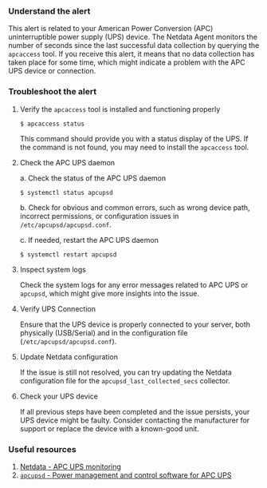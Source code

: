 ### Understand the alert

This alert is related to your American Power Conversion (APC) uninterruptible power supply (UPS) device. The Netdata Agent monitors the number of seconds since the last successful data collection by querying the `apcaccess` tool. If you receive this alert, it means that no data collection has taken place for some time, which might indicate a problem with the APC UPS device or connection.

### Troubleshoot the alert

1. Verify the `apcaccess` tool is installed and functioning properly
   ```
   $ apcaccess status
   ```
   This command should provide you with a status display of the UPS. If the command is not found, you may need to install the `apcaccess` tool.

2. Check the APC UPS daemon

   a. Check the status of the APC UPS daemon
   ```
   $ systemctl status apcupsd
   ```

   b. Check for obvious and common errors, such as wrong device path, incorrect permissions, or configuration issues in `/etc/apcupsd/apcupsd.conf`.

   c. If needed, restart the APC UPS daemon
   ```
   $ systemctl restart apcupsd
   ```

3. Inspect system logs

   Check the system logs for any error messages related to APC UPS or `apcupsd`, which might give more insights into the issue.

4. Verify UPS Connection

   Ensure that the UPS device is properly connected to your server, both physically (USB/Serial) and in the configuration file (`/etc/apcupsd/apcupsd.conf`).

5. Update Netdata configuration

   If the issue is still not resolved, you can try updating the Netdata configuration file for the `apcupsd_last_collected_secs` collector.

6. Check your UPS device

   If all previous steps have been completed and the issue persists, your UPS device might be faulty. Consider contacting the manufacturer for support or replace the device with a known-good unit.

### Useful resources

1. [Netdata - APC UPS monitoring](/src/collectors/charts.d.plugin/apcupsd/integrations/apc_ups.md)
2. [`apcupsd` - Power management and control software for APC UPS](https://github.com/apcupsd/apcupsd)
